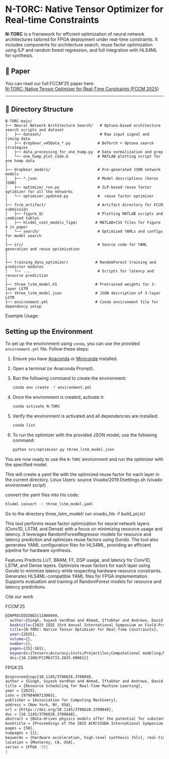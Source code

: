 

# N-TORC: Native Tensor Optimizer for Real-time Constraints

**N-TORC** is a framework for efficient optimization of neural network architectures tailored for FPGA deployment under real-time constraints. It includes components for architecture search, reuse factor optimization using ILP and random forest regression, and full integration with HLS4ML for synthesis.

## 📄 Paper

You can read our full FCCM'25 paper here:  
[N-TORC: Native Tensor Optimizer for Real-Time Constraints (FCCM 2025)](./docs/N-TORC_Native_Tensor_Optimizer_for_Real-Time_Constraints_FCCM.pdf)


---

## 🔧 Directory Structure

```
N-TORC-main/
├── Neural Network Architecture Search/   # Optuna-based architecture search scripts and dataset
│   ├── dataset/                          # Raw input signal and timing data
│   ├── dropbear_v45Data_*.py            # BoTorch + Optuna search strategies
│   ├── data_processing_for_one_hump.py  # Data normalization and prep
│   └── one_hump_plot_code.m             # MATLAB plotting script for one hump data
│
├── dropbear_models/                     # Pre-generated JSON network models
│   ├── *.json                           # Model descriptions (keras JSON)
│   ├── optimizer_run.py                 # ILP-based reuse factor optimizer for all the networks
│   └── optimizer_updated.py             #  reuse factor optimizer
│
├── fccm_artifact/                       # Artifact directory for FCCM submission
│   ├── figure_8/                        # Plotting MATLAB scripts and combined tables
│   ├── hls4ml_cost_models_fig4/        # MATLAB+CSV files for Figure 4 in paper
│   └── search/                          # Optimized YAMLs and configs for model search
│
├── src/                                 # Source code for YAML generation and reuse optimization
│  
│
├── training_data_optimizer/            # RandomForest training and predictor modules
│   └── ...                              # Scripts for latency and resource prediction
│
├── three_lstm_model.h5                 # Pretrained weights for 3-layer LSTM
├── three_lstm_model.json               # JSON description of 3-layer LSTM
├── environment.yml                     # Conda environment file for dependency setup

```


Example Usage: 
## Setting up the Environment

To set up the environment using `conda`, you can use the provided `environment.yml` file. Follow these steps:

1. Ensure you have [Anaconda](https://www.anaconda.com/products/distribution) or [Miniconda](https://docs.conda.io/en/latest/miniconda.html) installed.
   
2. Open a terminal (or Anaconda Prompt).

3. Run the following command to create the environment:

    ```bash
    conda env create -f environment.yml
    ```

4. Once the environment is created, activate it:

    ```bash
    conda activate N-TORC
    ```

5. Verify the environment is activated and all dependencies are installed:

    ```bash
    conda list
    ```

6. To run the optimizer with the provided JSON model, use the following command:

    ```bash
    python src/optimizer.py three_lstm_model.json
    ```

You are now ready to use the `N-TORC` environment and run the optimizer with the specified model.


This will create a yaml file with the optimized reuse factor for each layer in the current directory.
Linux Users:
source Vivado/2019.1/settings.sh (vivado environment script)

convert the yaml files into hls code:
  ```bash
hls4ml convert -c three_lstm_model.yaml
```
Go to the directory three_lstm_model/
run vivado_hls -f build_prj.tcl

This tool performs reuse factor optimization for neural network layers (Conv1D, LSTM, and Dense) with a focus on minimizing resource usage and latency. It leverages RandomForestRegressor models for resource and latency prediction and optimizes reuse factors using Gurobi. The tool also generates YAML configuration files for HLS4ML, providing an efficient pipeline for hardware synthesis.

Features
Predicts LUT, BRAM, FF, DSP usage, and latency for Conv1D, LSTM, and Dense layers.
Optimizes reuse factors for each layer using Gurobi to minimize latency while respecting hardware resource constraints.
Generates HLS4ML-compatible YAML files for FPGA implementation.
Supports evaluation and training of RandomForest models for resource and latency predictions.

Cite our work


FCCM'25
```bash
@INPROCEEDINGS{11008949,
  author={Singh, Suyash Vardhan and Ahmad, Iftakhar and Andrews, David and Huang, Miaoqing and Downey, Austin R.J. and Bakos, Jason D.},
  booktitle={2025 IEEE 33rd Annual International Symposium on Field-Programmable Custom Computing Machines (FCCM)}, 
  title={N-TORC: Native Tensor Optimizer for Real-Time Constraints}, 
  year={2025},
  volume={},
  number={},
  pages={152-161},
  keywords={Tensors;Accuracy;Costs;Projectiles;Computational modeling;Memory management;Stochastic processes;Hyperparameter optimization;Real-time systems;Optimization;machine learning;real-time;high-level synthesis;hls4ml;performance modeling},
  doi={10.1109/FCCM62733.2025.00061}}


```

FPGA'25

```bash
@inproceedings{10.1145/3706628.3708848,
author = {Singh, Suyash Vardhan and Ahmad, Iftakhar and Andrews, David and Huang, Miaoqing and Downey, Austin R. J. and Bakos, Jason D.},
title = {Resource Scheduling for Real-Time Machine Learning},
year = {2025},
isbn = {9798400713965},
publisher = {Association for Computing Machinery},
address = {New York, NY, USA},
url = {https://doi.org/10.1145/3706628.3708848},
doi = {10.1145/3706628.3708848},
abstract = {Data-driven physics models offer the potential for substantially increasing the sample rate for applications in high-rate cyberphys- ical systems, such as model predictive control, structural health monitoring, and online smart sensing. Making this practical re- quires new model deployment tools that search for networks with maximum accuracy while meeting both real-time performance and resource constraints. Tools that generate customized architectures for machine learning models, such as HLS4ML and FINN, require manual control over latency and cost trade-offs for each layer. This poster describes a proposed end-to-end framework that combines Bayesian optimization for neural architecture search with Integer Linear Optimization of layer cost-latency trade-off using HLS4ML ''reuse factors''. The proposed framework is shown in Fig. 1 and consists of a performance model training phase and two model deployment stages. The performance model training phase generates training data and trains a model to predict the resource cost and latency of an HLS4ML deployment of a given layer and associated reuse factor on a given FPGA. The first model deployment stage takes training, test, and validation data for a physical system-in this case, the Dynamic Reproduction of Projectiles in Ballistic Environments for Advanced Research (DROPBEAR) dataset-and searches the hyper- parameter space for Pareto optimal models with respect to latency and workload, as measured by the number of multiplies required for one forward pass. For each of the models generated, a second stage uses the performance model to optimize the reuse factor of each layer to guarantee that the whole model meets the resource constraint while minimizing end-to-end latency. Table 1 shows the benefit of the reuse factor optimizer that comprises the second stage of the model deployment phase, The results compare the performance of a baseline stochastic search to that of our proposed optimizer for an example model consisting of four convolutional layers, three LSTM layers, and one dense layer. The results show sample stochastic search runs having 1K, 10K, 100K, and 1M trials over a total search space of 209 million reuse factor permutations. The stochastic search reaches a point of diminishing returns with latency 205 𝜂 while the optimizer achieves a latency of 190 𝜂 and requires roughly 1000X less search time.},
booktitle = {Proceedings of the 2025 ACM/SIGDA International Symposium on Field Programmable Gate Arrays},
pages = {50},
numpages = {1},
keywords = {hardware acceleration, high-level synthesis (hls), real-time control systems, resource scheduling},
location = {Monterey, CA, USA},
series = {FPGA '25}
}
```
